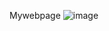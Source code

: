 Mywebpage
![image](https://user-images.githubusercontent.com/90250740/133653323-45b4170f-a6af-4fcc-8c00-f1c622962b33.png)
